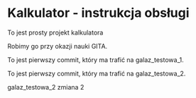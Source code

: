 # Kalkulator - instrukcja obsługi
To jest prosty projekt kalkulatora

Robimy go przy okazji nauki GITA.

To jest pierwszy commit, który ma trafić na galaz_testowa_1.

To jest pierwszy commit, który ma trafić na galaz_testowa_2.

galaz_testowa_2 zmiana 2